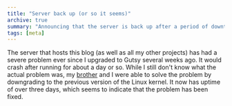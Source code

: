 ```yaml
---
title: "Server back up (or so it seems)"
archive: true
summary: "Announcing that the server is back up after a period of downtime."
tags: [meta]
---
```


The server that hosts this blog (as well as all my other projects) has had
a severe problem ever since I upgraded to Gutsy several weeks ago. It would
crash after running for about a day or so. While I still don't know what the
actual problem was, my [brother](https://thatsmathematics.com/blog/about-me/) and
I were able to solve the problem by downgrading to the previous version of the
Linux kernel. It now has uptime of over three days, which seems to indicate
that the problem has been fixed.
